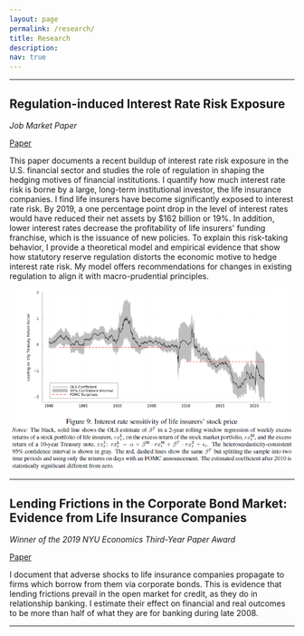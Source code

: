 ```yaml
---
layout: page
permalink: /research/
title: Research
description: 
nav: true
---
```


---

## Regulation-induced Interest Rate Risk Exposure

<em>Job Market Paper</em>

[Paper](/assets/pdf/JMP.pdf)

This paper documents a recent buildup of interest rate risk exposure in the U.S. financial sector and studies the role of regulation in shaping the hedging motives of financial institutions. I quantify how much interest rate risk is borne by a large, long-term institutional investor, the life insurance companies. I find life insurers have become significantly exposed to interest rate risk. By 2019, a one percentage point drop in the level of interest rates would have reduced their net assets by $162 billion or 19%. In addition, lower interest rates decrease the profitability of life insurers' funding franchise, which is the issuance of new policies. To explain this risk-taking behavior, I provide a theoretical model and empirical evidence that show how statutory reserve regulation distorts the economic motive to hedge interest rate risk. My model offers recommendations for changes in existing regulation to align it with macro-prudential principles.

<img src="/assets/img/Market - weekly return FOMC.png" alt="drawing" width="781"/>

---

## Lending Frictions in the Corporate Bond Market: Evidence from Life Insurance Companies

<em>Winner of the 2019 NYU Economics Third-Year Paper Award</em>

[Paper](/assets/pdf/LendingFrictions.pdf)

I document that adverse shocks to life insurance companies propagate to firms which borrow from them via corporate bonds. This is evidence that lending frictions prevail in the open market for credit, as they do in relationship banking. I estimate their effect on financial and real outcomes to be more than half of what they are for banking during late 2008.

---
